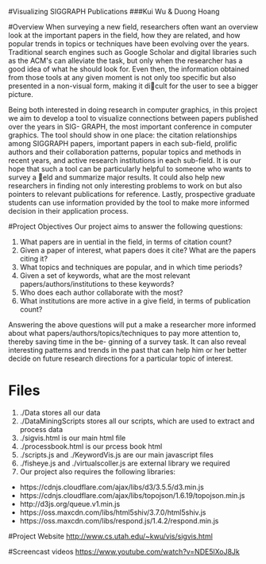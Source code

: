 #Visualizing SIGGRAPH Publications
###Kui Wu & Duong Hoang

#Overview
When surveying a new field, researchers often want an overview look at the important
papers in the field, how they are related, and how popular trends in topics or techniques
have been evolving over the years. Traditional search engines such as Google Scholar and
digital libraries such as the ACM's can alleviate the task, but only when the researcher has
a good idea of what he should look for. Even then, the information obtained from those
tools at any given moment is not only too specific but also presented in a non-visual form,
making it dicult for the user to see a bigger picture.

Being both interested in doing research in computer graphics, in this project we aim
to develop a tool to visualize connections between papers published over the years in SIG-
GRAPH, the most important conference in computer graphics. The tool should show in
one place: the citation relationships among SIGGRAPH papers, important papers in each
sub-field, prolific authors and their collaboration patterns, popular topics and methods in
recent years, and active research institutions in each sub-field. It is our hope that such
a tool can be particularly helpful to someone who wants to survey a eld and summarize
major results. It could also help new researchers in finding not only interesting problems to
work on but also pointers to relevant publications for reference. Lastly, prospective graduate
students can use information provided by the tool to make more informed decision in their
application process.

#Project Objectives
Our project aims to answer the following questions:

1. What papers are in uential in the field, in terms of citation count? 
2. Given a paper of interest, what papers does it cite? What are the papers citing it?
3. What topics and techniques are popular, and in which time periods?
4. Given a set of keywords, what are the most relevant papers/authors/institutions to these keywords?
5. Who does each author collaborate with the most?
6. What institutions are more active in a give field, in terms of publication count?

Answering the above questions will put a make a researcher more informed about what
papers/authors/topics/techniques to pay more attention to, thereby saving time in the be-
ginning of a survey task. It can also reveal interesting patterns and trends in the past that
can help him or her better decide on future research directions for a particular topic of
interest.

# Files
1. ./Data stores all our data
2. ./DataMiningScripts stores all our scripts, which are used to extract and process data
3. ./sigvis.html is our main html file
4. ./processbook.html is our prcess book html
5. ./scripts.js and ./KeywordVis.js are our main javascript files
6. ./fisheye.js and ./virtualscoller.js are external library we required
7. Our project also requires the following libraries:
<ul>
	<li>https://cdnjs.cloudflare.com/ajax/libs/d3/3.5.5/d3.min.js</li>
	<li>https://cdnjs.cloudflare.com/ajax/libs/topojson/1.6.19/topojson.min.js</li>
	<li>http://d3js.org/queue.v1.min.js</li>
	<li>https://oss.maxcdn.com/libs/html5shiv/3.7.0/html5shiv.js</li>
	<li>https://oss.maxcdn.com/libs/respond.js/1.4.2/respond.min.js</li>
</ul>

#Project Website
http://www.cs.utah.edu/~kwu/vis/sigvis.html

#Screencast videos
https://www.youtube.com/watch?v=NDE5lXoJ8Jk